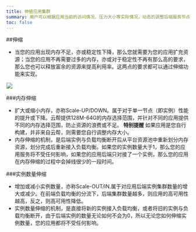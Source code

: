 ```yaml
---
title: 伸缩应用集群
summary: 用户可以根据应用当前的访问情况、压力大小等实际情况，动态的调整后端服务节点的数量和配置大小进行扩容。
toc: false
---
```


##伸缩

- 当您的应用出现内存不足，亦或稳定性下降，那么您就需要为您的应用扩充资源；当您的应用不再需要过多的内存，亦或对于稳定性不再有那么高的要求，那么您也可以释放富余的资源来提高利用率。这两点的要求都可以通过伸缩功能来实现。

<img src="https://static.goodrain.com/images/acp/docs/user-docs/myapps/V3.5/myapp-resize1.png" style="border:1px solid #eee;max-width:100%" />

###内存伸缩

- 扩大或缩小内存，亦称Scale-UP/DOWN。属于对于单一节点（即实例）性能的提升或下降。云帮提供128M-64G的内存选择范围，并针对不同的应用提供不同的内存选择范围，防止资源的浪费或不足。 **特别提醒** 如果应用是您自行构建，并非来自云帮，则需要您自行调整内存大小。
- 内存伸缩的机制，是后端实例与负载均衡断开后从平台资源池中重新划分内存资源，划分完成后重新接入负载均衡。如果您的实例数量大于1，那么您的应用服务将不受任何影响，如果您的应用后端只对接了一个实例，那么您的应用在内存伸缩的过程中会掉线很少的一段时间。

###实例数量伸缩

- 增加或减小实例数量，亦称Scale-OUT/IN.属于对应用后端实例集群数量的增大或减少。在前端负载均衡的分流下，后端集群数量越多，则应用的高可用性越高，反之，则高可用性降低。
- 实例数量伸缩的机制，是直接将新的实例接入负载均衡，或者将旧的实例与负载均衡断开，由于后端实例的数量无论如何不会为0，所以无论您如何伸缩实例数量，您的应用都将不受任何影响。